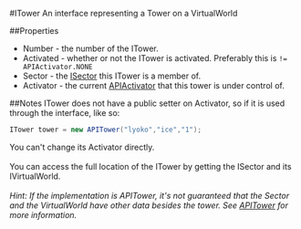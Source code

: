 #ITower
An interface representing a Tower on a VirtualWorld

##Properties
  + Number - the number of the ITower.
  + Activated - whether or not the ITower is activated. Preferably this is `!= APIActivator.NONE`<br>  
  + Sector - the [ISector](./ISector.md) this ITower is a member of.<br>
  + Activator - the current [APIActivator](../../VirtualStructures/APIActivator.md) that this tower is under control of.

##Notes
ITower does not have a public setter on Activator, so if it is used through the interface,
like so:
```csharp
ITower tower = new APITower("lyoko","ice","1");
```
You can't change its Activator directly.<br>  
You can access the full location of the ITower by getting the ISector and its IVirtualWorld.<br>  
*Hint: If the implementation is APITower, it's not guaranteed that the Sector and the VirtualWorld have other data besides the tower.
See [APITower](../../VirtualStructures/APITower.md) for more information.*
